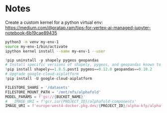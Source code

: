 # Notes


Create a custom kernel for a python virtual env:
https://medium.com/@pratap.ram/tips-for-vertex-ai-managed-jupyter-notebook-6b19cae89435

```sh
python3 -m venv my-env-1
source my-env-1/bin/activate
ipython kernel install --name my-env-1 --user
```


```python
!pip uninstall -y shapely pygeos geopandas
# Install specific versions of shapely, pygeos, and geopandas known to be compatible
!pip install shapely==1.8.5.post1 pygeos==0.12.0 geopandas==0.10.2
# Upgrade google-cloud-aiplatform
!pip install -U google-cloud-aiplatform
```

```python
FILESTORE_SHARE = '/datasets'
FILESTORE_MOUNT_PATH = '/mnt/nfs/alphafold'
MODEL_PARAMS = f'gs://{BUCKET_NAME}'
# __IMAGE_URI = f'gcr.io/{PROJECT_ID}/alphafold-components'
IMAGE_URI = f'europe-west4-docker.pkg.dev/{PROJECT_ID}/alpha-kfp/alphafold-components'
```
